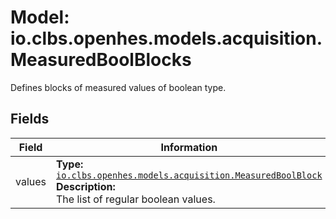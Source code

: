 # Model: io.clbs.openhes.models.acquisition.MeasuredBoolBlocks

Defines blocks of measured values of boolean type.

## Fields

| Field | Information |
| --- | --- |
| values | <b>Type:</b> [`io.clbs.openhes.models.acquisition.MeasuredBoolBlock`](model-io-clbs-openhes-models-acquisition-measuredboolblock.md)<br><b>Description:</b><br>The list of regular boolean values. |

